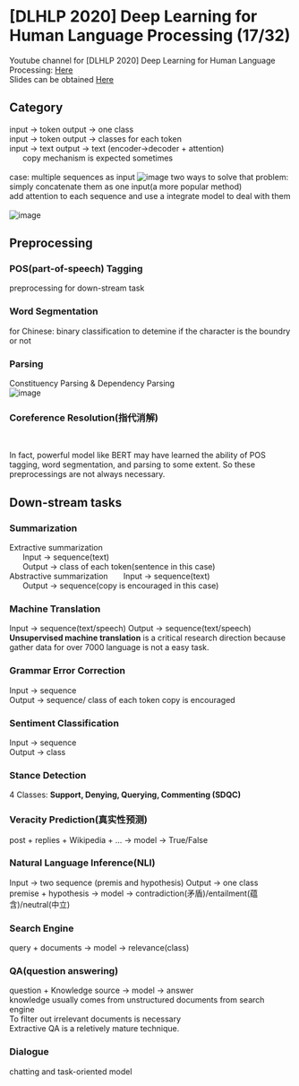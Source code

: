 # [DLHLP 2020] Deep Learning for Human Language Processing (17/32)
Youtube channel for [DLHLP 2020] Deep Learning for Human Language Processing: [Here](https://www.youtube.com/watch?v=tFBrqPPxWzE&list=PLJV_el3uVTsO07RpBYFsXg-bN5Lu0nhdG&index=17)  
Slides can be obtained [Here](https://www.youtube.com/redirect?event=video_description&redir_token=QUFFLUhqazZOVnBkZkdCUTkxSFdha0dTaVdmLThZbUlhZ3xBQ3Jtc0tuMGFoVkVVZlBpakJYSnZWaTl2ZS1OSTZwQnVkN2Iza2lyY0Q0UXRyb1FuTmh3ZktPWFBKOVZITndjd1lNQ1ZSMkdRTkF0ZEM3dDEwWkl6bUNGRlZkY284RUdZdnVNSDRnYll1bHNTeFhQbmR1SGhEQQ&q=http%3A%2F%2Fspeech.ee.ntu.edu.tw%2F%7Etlkagk%2Fcourses%2FDLHLP20%2FTaskShort%2520%28v9%29.pdf)  

## Category
input -> token  output -> one class  
input -> token  output -> classes for each token  
input -> text  output -> text  (encoder->decoder + attention)  
&nbsp;&nbsp;&nbsp;&nbsp;&nbsp;&nbsp;copy mechanism is expected sometimes  
&nbsp;  
case: multiple sequences as input
![image](https://user-images.githubusercontent.com/48316842/133383897-9840356a-2e17-4ff8-89c4-52894fcd5556.png)
two ways to solve that problem:  
simply concatenate them as one input(a more popular method)  
add attention to each sequence and use a integrate model to deal with them  
&nbsp;  
![image](https://user-images.githubusercontent.com/48316842/133384181-5f9ae4ab-3ab2-4843-a464-80691141a976.png)

## Preprocessing
### POS(part-of-speech) Tagging
preprocessing for down-stream task  


### Word Segmentation
for Chinese: binary classification to detemine if the character is the boundry or not  


### Parsing
Constituency Parsing & Dependency Parsing  
![image](https://user-images.githubusercontent.com/48316842/133440193-0af76051-bfa4-4e32-9a9d-e6d41f430d6b.png)

### Coreference Resolution(指代消解)
&nbsp;  

In fact, powerful model like BERT may have learned the ability of POS tagging, word segmentation, and parsing to some extent. So these preprocessings are not always necessary.

## Down-stream tasks
### Summarization
Extractive summarization  
&nbsp;&nbsp;&nbsp;&nbsp;&nbsp;&nbsp;Input -> sequence(text)  
&nbsp;&nbsp;&nbsp;&nbsp;&nbsp;&nbsp;Output -> class of each token(sentence in this case)  
Abstractive summarization
&nbsp;&nbsp;&nbsp;&nbsp;&nbsp;&nbsp;Input -> sequence(text)  
&nbsp;&nbsp;&nbsp;&nbsp;&nbsp;&nbsp;Output -> sequence(copy is encouraged in this case)  

### Machine Translation
Input -> sequence(text/speech)
Output -> sequence(text/speech)  
**Unsupervised machine translation** is a critical research direction because gather data for over 7000 language is not a easy task.  
  
### Grammar Error Correction
Input -> sequence  
Output -> sequence/ class of each token
copy is encouraged  

### Sentiment Classification
Input -> sequence  
Output -> class  

### Stance Detection
4 Classes: **Support, Denying, Querying, Commenting (SDQC)**  

### Veracity Prediction(真实性预测)
post + replies + Wikipedia + ... -> model -> True/False

### Natural Language Inference(NLI)
Input -> two sequence (premis and hypothesis) 
Output -> one class  
premise + hypothesis -> model -> contradiction(矛盾)/entailment(蕴含)/neutral(中立)

### Search Engine
query + documents -> model -> relevance(class)

### QA(question answering)
question + Knowledge source -> model -> answer  
knowledge usually comes from unstructured documents from search engine  
To filter out irrelevant documents is necessary  
Extractive QA is a reletively mature technique.

### Dialogue
chatting and task-oriented model

